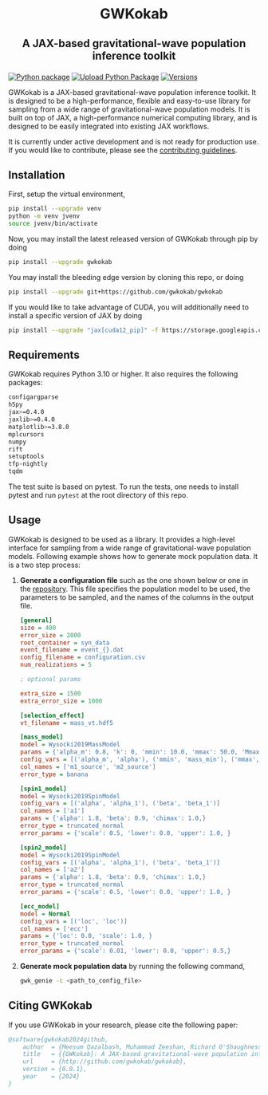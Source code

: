 # <p align="center">GWKokab</p>

## <p align="center">A JAX-based gravitational-wave population inference toolkit</p>

[![Python package](https://github.com/gwkokab/gwkokab/actions/workflows/python-package.yml/badge.svg)](https://github.com/gwkokab/gwkokab/actions/workflows/python-package.yml)
[![Upload Python Package](https://github.com/gwkokab/gwkokab/actions/workflows/python-publish.yml/badge.svg)](https://github.com/gwkokab/gwkokab/actions/workflows/python-publish.yml)
[![Versions](https://img.shields.io/pypi/pyversions/gwkokab.svg)](https://pypi.org/project/gwkokab/)

GWKokab is a JAX-based gravitational-wave population inference toolkit. It is designed to be a high-performance, flexible and easy-to-use library for sampling from a wide range of gravitational-wave population models. It is built on top of JAX, a high-performance numerical computing library, and is designed to be easily integrated into existing JAX workflows.

It is currently under active development and is not ready for production use. If you would like to contribute, please
see the [contributing guidelines](CONTRIBUTING.md).

<!-- ## Features

- [x] 🚀 High-Performance Sampling: Leverage the power of JAX for high-speed, accurate sampling.
- [x] 🧩 Versatile Algorithms: A wide range of sampling methods to suit various applications.
- [x] 🔗 Easy Integration: Seamlessly integrates with existing JAX workflows. -->

## Installation

First, setup the virtual environment,

```bash
pip install --upgrade venv
python -m venv jvenv
source jvenv/bin/activate
```

Now, you may install the latest released version of GWKokab through pip by doing

```bash
pip install --upgrade gwkokab
```

You may install the bleeding edge version by cloning this repo, or doing

```bash
pip install --upgrade git+https://github.com/gwkokab/gwkokab
```

If you would like to take advantage of CUDA, you will additionally need to install a specific version of JAX by doing

```bash
pip install --upgrade "jax[cuda12_pip]" -f https://storage.googleapis.com/jax-releases/jax_cuda_releases.html
```

## Requirements

GWKokab requires Python 3.10 or higher. It also requires the following packages:

```bash
configargparse
h5py
jax>=0.4.0
jaxlib>=0.4.0
matplotlib>=3.8.0
mplcursors
numpy
rift
setuptools
tfp-nightly
tqdm
```

The test suite is based on pytest. To run the tests, one needs to install pytest and run `pytest` at the root directory
of this repo.

## Usage

GWKokab is designed to be used as a library. It provides a high-level interface for sampling from a wide range of
gravitational-wave population models. Following example shows how to generate mock population data. It is a two step
process:

1. **Generate a configuration file** such as the one shown below or one in the [repository](example_config.ini). This
   file specifies the population model to be used, the parameters to be sampled, and the names of the columns in the
   output file.

    ```ini
    [general]
    size = 400
    error_size = 2000
    root_container = syn_data
    event_filename = event_{}.dat
    config_filename = configuration.csv
    num_realizations = 5

    ; optional params

    extra_size = 1500
    extra_error_size = 1000

    [selection_effect]
    vt_filename = mass_vt.hdf5

    [mass_model]
    model = Wysocki2019MassModel
    params = {'alpha_m': 0.8, 'k': 0, 'mmin': 10.0, 'mmax': 50.0, 'Mmax': 100.0,}
    config_vars = [('alpha_m', 'alpha'), ('mmin', 'mass_min'), ('mmax', 'mass_max')]
    col_names = ['m1_source', 'm2_source']
    error_type = banana

    [spin1_model]
    model = Wysocki2019SpinModel
    config_vars = [('alpha', 'alpha_1'), ('beta', 'beta_1')]
    col_names = ['a1']
    params = {'alpha': 1.8, 'beta': 0.9, 'chimax': 1.0,}
    error_type = truncated_normal
    error_params = {'scale': 0.5, 'lower': 0.0, 'upper': 1.0, }

    [spin2_model]
    model = Wysocki2019SpinModel
    config_vars = [('alpha', 'alpha_1'), ('beta', 'beta_1')]
    col_names = ['a2']
    params = {'alpha': 1.8, 'beta': 0.9, 'chimax': 1.0,}
    error_type = truncated_normal
    error_params = {'scale': 0.5, 'lower': 0.0, 'upper': 1.0, }

    [ecc_model]
    model = Normal
    config_vars = [('loc', 'loc')]
    col_names = ['ecc']
    params = {'loc': 0.0, 'scale': 1.0, }
    error_type = truncated_normal
    error_params = {'scale': 0.01, 'lower': 0.0, 'upper': 0.5,}
    ```

2. **Generate mock population data** by running the following command,

    ```bash
    gwk_genie -c <path_to_config_file>
    ```

## Citing GWKokab

If you use GWKokab in your research, please cite the following paper:

```bibtex
@software{gwkokab2024github,
    author  = {Meesum Qazalbash, Muhammad Zeeshan, Richard O'Shaughnessy},
    title   = {{GWKokab}: A JAX-based gravitational-wave population inference},
    url     = {http://github.com/gwkokab/gwkokab},
    version = {0.0.1},
    year    = {2024}
}
```
